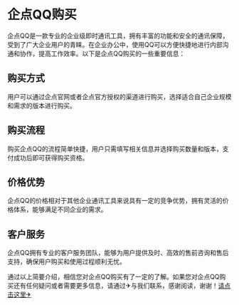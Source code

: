 # 企点QQ购买

企点QQ是一款专业的企业级即时通讯工具，拥有丰富的功能和安全的通讯保障，受到了广大企业用户的青睐。在企业办公中，使用QQ可以方便快捷地进行内部沟通和协作，提高工作效率。以下是企点QQ购买的一些重要信息：

## 购买方式

用户可以通过企点官网或者企点官方授权的渠道进行购买，选择适合自己企业规模和需求的版本进行购买。

## 购买流程

购买企点QQ的流程简单快捷，用户只需填写相关信息并选择购买数量和版本，支付成功后即可获得购买资格。

## 价格优势

企点QQ的价格相对于其他企业通讯工具来说具有一定的竞争优势，拥有灵活的价格体系，能够满足不同企业的需求。

## 客户服务

企点QQ拥有专业的客户服务团队，能够为用户提供及时、高效的售前咨询和售后支持，确保用户购买和使用过程顺利无忧。

通过以上简要介绍，相信您对企点QQ购买有了一定的了解。如果您对企点QQ购买还有任何疑问或者需要更多信息，请通过✈与我们联系，感谢阅读，谢谢！[请点击这里✈](https://t.me/pt99bot)